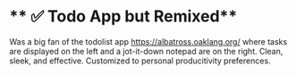 # ** ✅ Todo App but Remixed**
Was a big fan of the todolist app https://albatross.oaklang.org/ where tasks are displayed on the left and a jot-it-down notepad are on the right. Clean, sleek, and effective. Customized to personal producitivity preferences.
